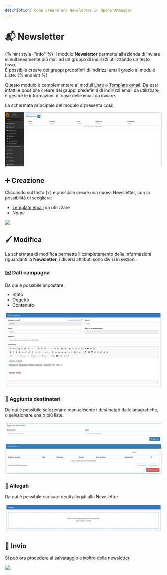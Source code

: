 ```yaml
---
description: Come creare una Newsletter in OpenSTAManager
---
```


# 📬 Newsletter

{% hint style="info" %}
Il modulo **Newsletter** permette all’azienda di inviare simultaneamente più mail ad un gruppo di indirizzi utilizzando un testo fisso.\
È possibile creare dei gruppi predefiniti di indirizzi email grazie al modulo Liste.
{% endhint %}

Questo modulo è complementare ai moduli [Liste](liste.md) e [Template email](template.md). Da essi infatti è possibile creare dei gruppi predefiniti di indirizzi email da utilizzare, e gestire le informazioni di base delle email da inviare.

La schermata principale del modulo si presenta così:

![](<../../../.gitbook/assets/image (34).png>)

## ➕ Creazione

Cliccando sul tasto (+) è possibile creare una nuova Newsletter, con la possibilità di scegliere:

* [Template email](template.md) da utilizzare
* Nome

![](https://firebasestorage.googleapis.com/v0/b/gitbook-x-prod.appspot.com/o/spaces%2F-LZJeLg23eVDvrCv74U7-887967055%2Fuploads%2FFRDZKQMId1VtLPrOgcpL%2Ffile.png?alt=media)

## 🖌️ Modifica

La schermata di modifica permette il completamento delle informazioni riguardanti la **Newsletter**, i diversi attributi sono divisi in sezioni:

### ✉️ Dati campagna

Da qui è possibile impostare:

* Stato
* Oggetto
* Contenuto

![](<../../../.gitbook/assets/image (41).png>)

### 👥 Aggiunta destinatari

Da qui è possibile selezionare manualmente i destinatari dalle anagrafiche, o selezionare una o più liste.

![](<../../../.gitbook/assets/image (522).png>)

### 🛅 Allegati

Da qui è possibile caricare degli allegati alla Newsletter.

![](<../../../.gitbook/assets/image (498).png>)

## 📨 Invio

Si può ora procedere al salvataggio e [inoltro della newsletter](newsletter.md#invio).

![](https://firebasestorage.googleapis.com/v0/b/gitbook-x-prod.appspot.com/o/spaces%2F-LZJeLg23eVDvrCv74U7-887967055%2Fuploads%2Fzmttti46e1qIEDYQ6HJV%2Ffile.png?alt=media)
